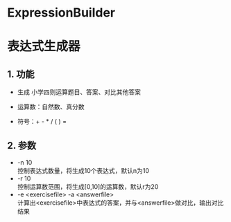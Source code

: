 # ExpressionBuilder
# 表达式生成器
## 1. 功能
* 生成 小学四则运算题目、答案、对比其他答案

* 运算数：自然数、真分数

* 符号：+ - * / ( ) =

## 2. 参数
* -n 10  
控制表达式数量，将生成10个表达式，默认n为10
* -r 10  
控制运算数范围，将生成[0,10]的运算数，默认r为20
* -e \<exercisefile\> -a \<answerfile\>   
计算出\<exercisefile\>中表达式的答案，并与\<answerfile\>做对比，输出对比结果